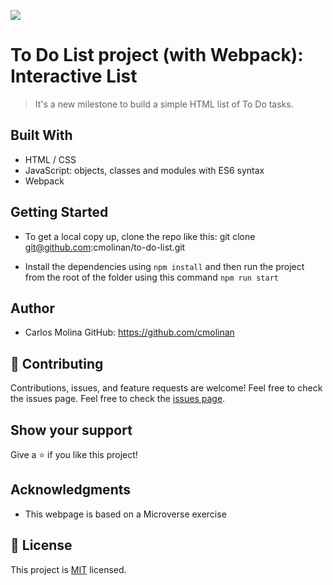![](https://img.shields.io/badge/Microverse-blueviolet)

# To Do List project (with Webpack):  Interactive List

> It's a new milestone to build a simple HTML list of To Do tasks. 

## Built With

- HTML / CSS 
- JavaScript: objects, classes and modules with ES6 syntax 
- Webpack

## Getting Started

- To get a local copy up, clone the repo like this: 
   git clone git@github.com:cmolinan/to-do-list.git

- Install the dependencies using `npm install` and then run the project from the root of the folder using this command `npm run start`

## Author

- Carlos Molina
  GitHub: https://github.com/cmolinan

## 🤝 Contributing

Contributions, issues, and feature requests are welcome!
Feel free to check the issues page.
Feel free to check the [issues page](../../issues/).

## Show your support

Give a ⭐️ if you like this project!

## Acknowledgments 

- This webpage is based on a Microverse exercise

## 📝 License

This project is [MIT](./MIT.md) licensed.


